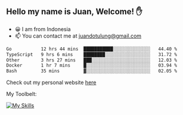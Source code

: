 ## Hello my name is Juan, Welcome! ✋

- 😀 I am from Indonesia
- 📫 You can contact me at juandotulung@gmail.com

<!--START_SECTION:waka-->

```txt
Go           12 hrs 44 mins  ███████████░░░░░░░░░░░░░░   44.40 %
TypeScript   9 hrs 6 mins    ████████░░░░░░░░░░░░░░░░░   31.72 %
Other        3 hrs 27 mins   ███░░░░░░░░░░░░░░░░░░░░░░   12.03 %
Docker       1 hr 7 mins     █░░░░░░░░░░░░░░░░░░░░░░░░   03.94 %
Bash         35 mins         ▓░░░░░░░░░░░░░░░░░░░░░░░░   02.05 %
```

<!--END_SECTION:waka-->

Check out my personal website [here](https://juanchristian.com)

My Toolbelt:

[![My Skills](https://skillicons.dev/icons?i=go,js,ts,nodejs,express,react,nextjs,vue,tailwind,vite,html,css,python,php,aws,bash,linux,postgres,mysql,redis,kafka,docker,vercel,netlify,vscode,figma)](https://skillicons.dev)

